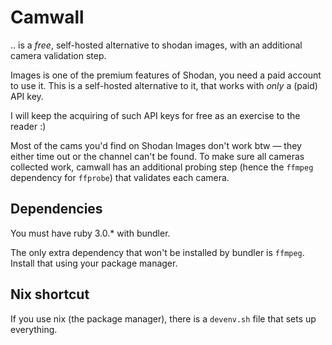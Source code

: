 # Camwall

.. is a _free_, self-hosted alternative to shodan images, with an additional camera validation step.

Images is one of the premium features of Shodan, you need a paid account to use it. This is a self-hosted alternative to it, that works with _only_ a (paid) API key. 

I will keep the acquiring of such API keys for free as an exercise to the reader :)

Most of the cams you'd find on Shodan Images don't work btw — they either time out or the channel can't be found. To make sure all cameras collected work, camwall has an additional probing step (hence the `ffmpeg` dependency for `ffprobe`) that validates each camera.

## Dependencies

You must have ruby 3.0.* with bundler. 

The only extra dependency that won't be installed by bundler is `ffmpeg`. Install that using your package manager.

## Nix shortcut

If you use nix (the package manager), there is a `devenv.sh` file that sets up everything.
